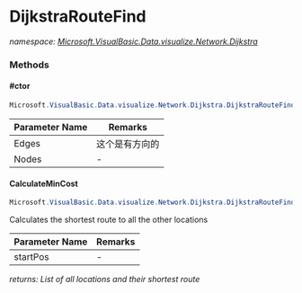 ﻿# DijkstraRouteFind
_namespace: [Microsoft.VisualBasic.Data.visualize.Network.Dijkstra](./index.md)_





### Methods

#### #ctor
```csharp
Microsoft.VisualBasic.Data.visualize.Network.Dijkstra.DijkstraRouteFind.#ctor(System.Collections.Generic.IEnumerable{Microsoft.VisualBasic.Data.visualize.Network.Dijkstra.Connection},System.Collections.Generic.IEnumerable{Microsoft.VisualBasic.Data.visualize.Network.FileStream.Node})
```


|Parameter Name|Remarks|
|--------------|-------|
|Edges|这个是有方向的|
|Nodes|-|


#### CalculateMinCost
```csharp
Microsoft.VisualBasic.Data.visualize.Network.Dijkstra.DijkstraRouteFind.CalculateMinCost(Microsoft.VisualBasic.Data.visualize.Network.FileStream.Node)
```
Calculates the shortest route to all the other locations

|Parameter Name|Remarks|
|--------------|-------|
|startPos|-|


_returns: List of all locations and their shortest route_


